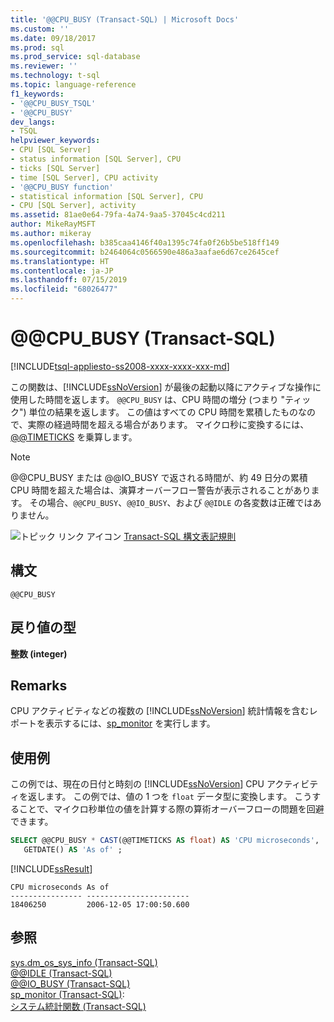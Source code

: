 ```yaml
---
title: '@@CPU_BUSY (Transact-SQL) | Microsoft Docs'
ms.custom: ''
ms.date: 09/18/2017
ms.prod: sql
ms.prod_service: sql-database
ms.reviewer: ''
ms.technology: t-sql
ms.topic: language-reference
f1_keywords:
- '@@CPU_BUSY_TSQL'
- '@@CPU_BUSY'
dev_langs:
- TSQL
helpviewer_keywords:
- CPU [SQL Server]
- status information [SQL Server], CPU
- ticks [SQL Server]
- time [SQL Server], CPU activity
- '@@CPU_BUSY function'
- statistical information [SQL Server], CPU
- CPU [SQL Server], activity
ms.assetid: 81ae0e64-79fa-4a74-9aa5-37045c4cd211
author: MikeRayMSFT
ms.author: mikeray
ms.openlocfilehash: b385caa4146f40a1395c74fa0f26b5be518ff149
ms.sourcegitcommit: b2464064c0566590e486a3aafae6d67ce2645cef
ms.translationtype: HT
ms.contentlocale: ja-JP
ms.lasthandoff: 07/15/2019
ms.locfileid: "68026477"
---
```

# <a name="x40x40cpubusy-transact-sql"></a>&#x40;&#x40;CPU_BUSY (Transact-SQL)
[!INCLUDE[tsql-appliesto-ss2008-xxxx-xxxx-xxx-md](../../includes/tsql-appliesto-ss2008-xxxx-xxxx-xxx-md.md)]

この関数は、[!INCLUDE[ssNoVersion](../../includes/ssnoversion-md.md)] が最後の起動以降にアクティブな操作に使用した時間を返します。 `@@CPU_BUSY` は、CPU 時間の増分 (つまり "ティック") 単位の結果を返します。 この値はすべての CPU 時間を累積したものなので、実際の経過時間を超える場合があります。 マイクロ秒に変換するには、[@@TIMETICKS](./timeticks-transact-sql.md) を乗算します。
  
> [!NOTE]  
>  @@CPU_BUSY または @@IO_BUSY で返される時間が、約 49 日分の累積 CPU 時間を超えた場合は、演算オーバーフロー警告が表示されることがあります。 その場合、`@@CPU_BUSY`、`@@IO_BUSY`、および `@@IDLE` の各変数は正確ではありません。  
  
![トピック リンク アイコン](../../database-engine/configure-windows/media/topic-link.gif "トピック リンク アイコン") [Transact-SQL 構文表記規則](../../t-sql/language-elements/transact-sql-syntax-conventions-transact-sql.md)
  
## <a name="syntax"></a>構文  
  
```
@@CPU_BUSY  
```  
  
## <a name="return-types"></a>戻り値の型
**整数 (integer)**
  
## <a name="remarks"></a>Remarks  
CPU アクティビティなどの複数の [!INCLUDE[ssNoVersion](../../includes/ssnoversion-md.md)] 統計情報を含むレポートを表示するには、[sp_monitor](../../relational-databases/system-stored-procedures/sp-monitor-transact-sql.md) を実行します。
  
## <a name="examples"></a>使用例  
この例では、現在の日付と時刻の [!INCLUDE[ssNoVersion](../../includes/ssnoversion-md.md)] CPU アクティビティを返します。 この例では、値の 1 つを `float` データ型に変換します。 こうすることで、マイクロ秒単位の値を計算する際の算術オーバーフローの問題を回避できます。
  
```sql
SELECT @@CPU_BUSY * CAST(@@TIMETICKS AS float) AS 'CPU microseconds',   
   GETDATE() AS 'As of' ;  
```  
  
[!INCLUDE[ssResult](../../includes/ssresult-md.md)]
  
```
CPU microseconds As of
---------------- -----------------------
18406250         2006-12-05 17:00:50.600
```
  
## <a name="see-also"></a>参照
[sys.dm_os_sys_info &#40;Transact-SQL&#41;](../../relational-databases/system-dynamic-management-views/sys-dm-os-sys-info-transact-sql.md)  
[@@IDLE &#40;Transact-SQL&#41;](../../t-sql/functions/idle-transact-sql.md)  
[@@IO_BUSY &#40;Transact-SQL&#41;](../../t-sql/functions/io-busy-transact-sql.md)  
[sp_monitor &#40;Transact-SQL&#41;](../../relational-databases/system-stored-procedures/sp-monitor-transact-sql.md):  
[システム統計関数 &#40;Transact-SQL&#41;](../../t-sql/functions/system-statistical-functions-transact-sql.md)
  
  
